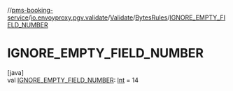 //[pms-booking-service](../../../../index.md)/[io.envoyproxy.pgv.validate](../../index.md)/[Validate](../index.md)/[BytesRules](index.md)/[IGNORE_EMPTY_FIELD_NUMBER](-i-g-n-o-r-e_-e-m-p-t-y_-f-i-e-l-d_-n-u-m-b-e-r.md)

# IGNORE_EMPTY_FIELD_NUMBER

[java]\
val [IGNORE_EMPTY_FIELD_NUMBER](-i-g-n-o-r-e_-e-m-p-t-y_-f-i-e-l-d_-n-u-m-b-e-r.md): [Int](https://kotlinlang.org/api/core/kotlin-stdlib/kotlin/-int/index.html) = 14